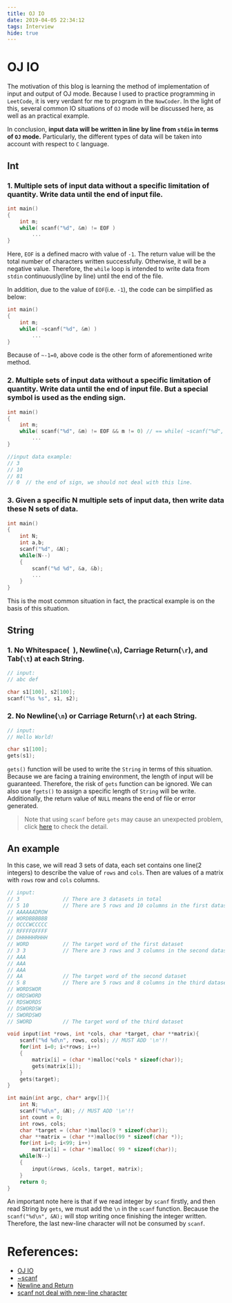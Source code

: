 ```yaml
---
title: OJ IO
date: 2019-04-05 22:34:12
tags: Interview
hide: true
---
```


# OJ IO
The motivation of this blog is learning the method of implementation of input and output of OJ mode. Because I used to practice programming in `LeetCode`, it is very verdant for me to program in the `NowCoder`. In the light of this, several common IO situations of `OJ` mode will be discussed here, as well as an practical example.

In conclusion, **input data will be written in line by line from `stdin` in terms of `OJ` mode.** Particularly, the different types of data will be taken into account with respect to `C` language. 

## Int
### 1. Multiple sets of input data without a specific limitation of quantity. Write data until the end of input file.
```c
int main()
{
	int m;
	while( scanf("%d", &m) != EOF )
		...
}
```
Here, `EOF` is a defined macro with value of `-1`. The return value will be the total number of characters written successfully. Otherwise, it will be a negative value. Therefore, the `while` loop is intended to write data from `stdin` continuously(line by line) until the end of the file.

In addition, due to the value of `EOF`(i.e. `-1`), the code can be simplified as below:
```c
int main()
{
	int m;
	while( ~scanf("%d", &m) )
		...
}
```
Because of `~-1=0`, above code is the other form of aforementioned write method.

### 2. Multiple sets of input data without a specific limitation of quantity. Write data until the end of input file. But a special symbol is used as the ending sign.
```c
int main()
{
	int m;
	while( scanf("%d", &m) != EOF && m != 0) // == while( ~scanf("%d", &m) && m != 0)
		...
}

//input data example:
// 3
// 10
// 81
// 0  // the end of sign, we should not deal with this line.
```

### 3. Given a specific N multiple sets of input data, then write data these N sets of data.
```c
int main()
{
	int N;
	int a,b;
	scanf("%d", &N);
	while(N--)
	{
		scanf("%d %d", &a, &b);
		...
	}
}
```

This is the most common situation in fact, the practical example is on the basis of this situation.

## String 
### 1. No Whitespace(` `), Newline(`\n`), Carriage Return(`\r`), and Tab(`\t`) at each String.

```c
// input: 
// abc def

char s1[100], s2[100];
scanf("%s %s", s1, s2);
```

### 2. No Newline(`\n`) or Carriage Return(`\r`) at each String.
```c
// input: 
// Hello World!

char s1[100];
gets(s1);
```
`gets()` function will be used to write the `String` in terms of this situation. Because we are facing a training environment, the length of input will be guaranteed. Therefore, the risk of `gets` function can be ignored. We can also use `fgets()` to assign a specific length of `String` will be write. Additionally, the return value of `NULL` means the end of file or error generated.

> Note that using `scanf` before `gets` may cause an unexpected problem, click [here](/_post/subposts_c/scanf) to check the detail.

## An example
In this case, we will read 3 sets of data, each set contains one line(2 integers) to describe the value of `rows` and `cols`. Then are values of a matrix with `rows` row and `cols` columns.

```c
// input:
// 3              // There are 3 datasets in total
// 5 10           // There are 5 rows and 10 columns in the first dataset
// AAAAAADROW
// WORDBBBBBB
// OCCCWCCCCC
// RFFFFOFFFF
// DHHHHHRHHH
// WORD           // The target word of the first dataset
// 3 3            // There are 3 rows and 3 columns in the second dataset
// AAA
// AAA
// AAA
// AA             // The target word of the second dataset
// 5 8            // There are 5 rows and 8 columns in the third dataset
// WORDSWOR
// ORDSWORD
// RDSWORDS
// DSWORDSW
// SWORDSWO
// SWORD          // The target word of the third dataset

void input(int *rows, int *cols, char *target, char **matrix){
	scanf("%d %d\n", rows, cols); // MUST ADD '\n'!!
	for(int i=0; i<*rows; i++)
	{
		matrix[i] = (char *)malloc(*cols * sizeof(char));
		gets(matrix[i]);
	}
	gets(target);
}

int main(int argc, char* argv[]){
	int N;
	scanf("%d\n", &N); // MUST ADD '\n'!!
	int count = 0;
	int rows, cols;
	char *target = (char *)malloc(9 * sizeof(char));
	char **matrix = (char **)malloc(99 * sizeof(char *));
	for(int i=0; i<99; i++)
		matrix[i] = (char *)malloc( 99 * sizeof(char));
	while(N--)
	{
		input(&rows, &cols, target, matrix);
	}
	return 0;
}
```
An important note here is that if we read integer by `scanf` firstly, and then read String by `gets`, we must add the `\n` in the `scanf` function. Because the `scanf("%d\n", &N);` will stop writing once finishing the integer written. Therefore, the last new-line character will not be consumed by `scanf`. 

# References:
- [OJ IO](https://blog.csdn.net/qq_27848507/article/details/53145100)
- [~scanf](https://www.quora.com/What-does-this-statement-mean-while-scanf-d-d-d-a-b-n)
- [Newline and Return](https://www.cnblogs.com/yunf/archive/2011/04/20/2021830.html)
- [scanf not deal with new-line character](https://stackoverflow.com/questions/14484431/scanf-getting-skipped) 